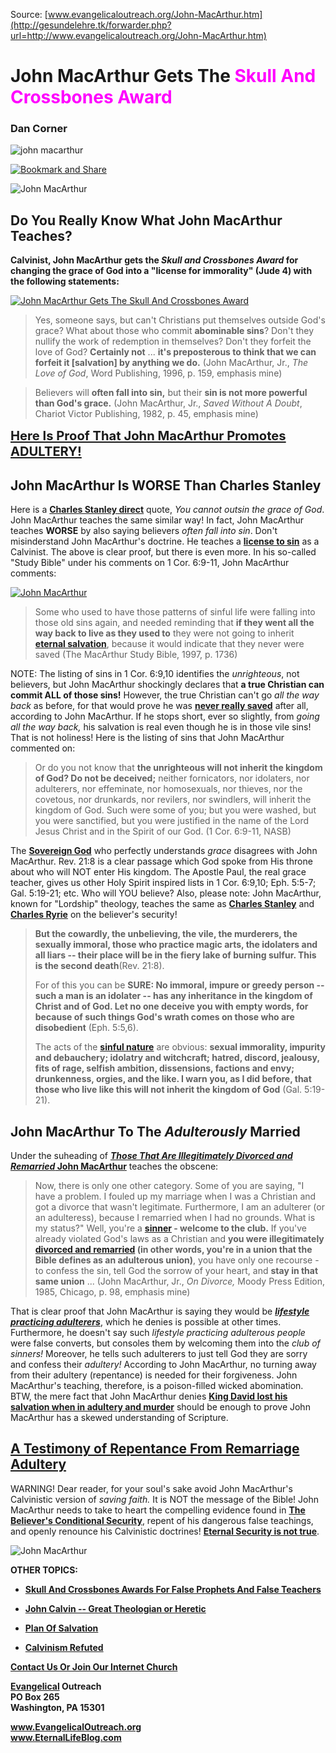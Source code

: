 <!--t John MacArthur Gets The Skull And Crossbones Award t-->
<!--d  d-->
<!--tag DanCorner,JohnMacArthur,SCbAward tag-->
<!-- Verdopplung "eternal security is not true is not true. Am Ende des Artikels entfernt -->

Source: [www.evangelicaloutreach.org/John-MacArthur.htm](http://gesundelehre.tk/forwarder.php?url=http://www.evangelicaloutreach.org/John-MacArthur.htm)


# John MacArthur Gets The <font color="magenta">Skull And Crossbones Award</font>

### Dan Corner

![john macarthur](../../files/pictures/evangelical-john-macarthur.jpg)

[![Bookmark and Share](../s7.addthis.com/static/btn/v2/lg-share-en.gif)](http://www.addthis.com/bookmark.php?v=250&username=xa-4ce723c86d857fe0)

![John MacArthur](../../files/pictures/a-colorb.gif)


## Do You Really Know What John MacArthur Teaches?

**Calvinist, John MacArthur gets the _Skull and Crossbones Award_ for changing the grace of God into a "license for immorality" (Jude 4) with the following statements:**

[![John MacArthur Gets The Skull And Crossbones Award](../../files/pictures/snc.jpg)](http://gesundelehre.tk/forwarder.php?url=http://www.evangelicaloutreach.org/Skull_And_Crossbones.html)

> Yes, someone says, but can't Christians put themselves outside God's grace? What about those who commit **abominable sins**? Don't they nullify the work of redemption in themselves? Don't they forfeit the love of God? **Certainly not** ... **it's preposterous to think that we can forfeit it [salvation] by anything we do.** (John MacArthur, Jr., _The Love of God_, Word Publishing, 1996, p. 159, emphasis mine)

> Believers will **often fall into sin,** but their **sin is not more powerful than God's grace.** (John MacArthur, Jr., _Saved Without A Doubt_, Chariot Victor Publishing, 1982, p. 45, emphasis mine)

<big><big>**[Here Is Proof That John MacArthur Promotes ADULTERY!](#john%20macarthur)**</big></big>


## John MacArthur Is WORSE Than Charles Stanley

Here is a **[Charles Stanley direct](http://gesundelehre.tk/forwarder.php?url=http://www.evangelicaloutreach.org/charles-stanley.html)** quote, _You cannot outsin the grace of God_. John MacArthur teaches the same similar way! In fact, John MacArthur teaches **WORSE** by also saying believers _often fall into sin_. Don't misinderstand John MacArthur's doctrine. He teaches a **[license to sin](http://gesundelehre.tk/forwarder.php?url=http://www.evangelicaloutreach.org/etlicense.html)** as a Calvinist. The above is clear proof, but there is even more. In his so-called "Study Bible" under his comments on 1 Cor. 6:9-11, John MacArthur comments:

[![John MacArthur](../../files/pictures/JohnMac.bmp)](http://gesundelehre.tk/forwarder.php?url=http://www.evangelicaloutreach.org/johnmacarthur.htm)

> Some who used to have those patterns of sinful life were falling into those old sins again, and needed reminding that **if they went all the way back to live as they used to** they were not going to inherit **[eternal salvation](http://gesundelehre.tk/forwarder.php?url=http://www.evangelicaloutreach.org/getsaved.html)**, because it would indicate that they never were saved (The MacArthur Study Bible, 1997, p. 1736)

NOTE: The listing of sins in 1 Cor. 6:9,10 identifies the _unrighteous_, not believers, but John MacArthur shockingly declares that **a true Christian can commit ALL of those sins!** However, the true Christian can't go _all the way back_ as before, for that would prove he was **[never really saved](http://gesundelehre.tk/forwarder.php?url=http://www.evangelicaloutreach.org/neversavedargument.htm)** after all, according to John MacArthur. If he stops short, ever so slightly, from _going all the way back,_ his salvation is real even though he is in those vile sins! That is not holiness! Here is the listing of sins that John MacArthur commented on:

> Or do you not know that **the unrighteous will not inherit the kingdom of God? Do not be deceived;** neither fornicators, nor idolaters, nor adulterers, nor effeminate, nor homosexuals, nor thieves, nor the covetous, nor drunkards, nor revilers, nor swindlers, will inherit the kingdom of God. Such were some of you; but you were washed, but you were sanctified, but you were justified in the name of the Lord Jesus Christ and in the Spirit of our God. (1 Cor. 6:9-11, NASB)

The **[Sovereign God](http://gesundelehre.tk/forwarder.php?url=http://www.evangelicaloutreach.org/sovereignty-of-god.html)** who perfectly understands _grace_ disagrees with John MacArthur. Rev. 21:8 is a clear passage which God spoke from His throne about who will NOT enter His kingdom. The Apostle Paul, the real grace teacher, gives us other Holy Spirit inspired lists in 1 Cor. 6:9,10; Eph. 5:5-7; Gal. 5:19-21; etc. Who will YOU believe? Also, please note: John MacArthur, known for "Lordship" theology, teaches the same as **[Charles Stanley](http://gesundelehre.tk/forwarder.php?url=http://www.evangelicaloutreach.org/stanlysc.html)** and **[Charles Ryrie](http://gesundelehre.tk/forwarder.php?url=http://www.evangelicaloutreach.org/ryrie.htm)** on the believer's security!



> **But the cowardly, the unbelieving, the vile, the murderers, the sexually immoral, those who practice magic arts, the idolaters and all liars -- their place will be in the fiery lake of burning sulfur. This is the second death**(Rev. 21:8).
> 
> For of this you can be **SURE: No immoral, impure or greedy person -- such a man is an idolater -- has any inheritance in the kingdom of Christ and of God. Let no one deceive you with empty words, for because of such things God's wrath comes on those who are disobedient** (Eph. 5:5,6).
> 
> 
> 
> The acts of the **[sinful nature](http://gesundelehre.tk/forwarder.php?url=http://www.evangelicaloutreach.org/sinful-nature.htm)** are obvious: **sexual immorality, impurity and debauchery; idolatry and witchcraft; hatred, discord, jealousy, fits of rage, selfish ambition, dissensions, factions and envy; drunkenness, orgies, and the like. I warn you, as I did before, that those who live like this will not inherit the kingdom of God** (Gal. 5:19-21).



## <a name="john%20macarthur"></a>John MacArthur To The _Adulterously_ Married

Under the suheading of **[_Those That Are Illegitimately Divorced and Remarried_ John MacArthur](http://gesundelehre.tk/forwarder.php?url=http://www.eternallifeblog.com/john-macarthur-adulterous-marriage/)** teaches the obscene:

> Now, there is only one other category. Some of you are saying, "I have a problem. I fouled up my marriage when I was a Christian and got a divorce that wasn't legitimate. Furthermore, I am an adulterer (or an adulteress), because I remarried when I had no grounds. What is my status?" Well, you're a **[sinner](http://gesundelehre.tk/forwarder.php?url=http://www.evangelicaloutreach.org/christiansinner.htm) - welcome to the club.** If you've already violated God's laws as a Christian and **you were illegitimately [divorced and remarried](http://gesundelehre.tk/forwarder.php?url=http://www.evangelicaloutreach.org/divorce.html) (in other words, you're in a union that the Bible defines as an adulterous union)**, you have only one recourse - to confess the sin, tell God the sorrow of your heart, and **stay in that same union** ... (John MacArthur, Jr., _On Divorce,_ Moody Press Edition, 1985, Chicago, p. 98, emphasis mine)

That is clear proof that John MacArthur is saying they would be _**[lifestyle practicing adulterers](http://gesundelehre.tk/forwarder.php?url=http://www.evangelicaloutreach.org/practice-sin.htm)**_, which he denies is possible at other times. Furthermore, he doesn't say such _lifestyle practicing adulterous people_ were false converts, but consoles them by welcoming them into the _club of sinners!_ Moreover, he tells such adulterers to just tell God they are sorry and confess their _adultery!_ According to John MacArthur, no turning away from their adultery (repentance) is needed for their forgiveness. John MacArthur's teaching, therefore, is a poison-filled wicked abomination. BTW, the mere fact that John MacArthur denies **[King David lost his salvation when in adultery and murder](http://gesundelehre.tk/forwarder.php?url=http://www.evangelicaloutreach.org/king-david-sinned.html)** should be enough to prove John MacArthur has a skewed understanding of Scripture.

## [A Testimony of Repentance From Remarriage Adultery](http://gesundelehre.tk/forwarder.php?url=http://www.evangelicaloutreach.org/repentance-from-remarriage-adultery.html)

WARNING! Dear reader, for your soul's sake avoid John MacArthur's Calvinistic version of _saving faith._ It is NOT the message of the Bible! John MacArthur needs to take to heart the compelling evidence found in **[The Believer's Conditional Security](http://gesundelehre.tk/forwarder.php?url=http://www.evangelicaloutreach.org/evangelical-books.html)**, repent of his dangerous false teachings, and openly renounce his Calvinistic doctrines! **[Eternal Security is not true](http://gesundelehre.tk/forwarder.php?url=http://www.evangelicaloutreach.org/eternal-security.html)**.

![John MacArthur](../../files/pictures/a-colorb.gif)

**OTHER TOPICS:**

- **[Skull And Crossbones Awards For False Prophets And False Teachers](http://gesundelehre.tk/forwarder.php?url=http://www.evangelicaloutreach.org/Skull_And_Crossbones.html)**

- **[John Calvin -- Great Theologian or Heretic](http://gesundelehre.tk/forwarder.php?url=http://www.evangelicaloutreach.org/johncalvin.html)**

- **[Plan Of Salvation](http://gesundelehre.tk/forwarder.php?url=http://www.evangelicaloutreach.org/plan-of-salvation.html)**

- **[Calvinism Refuted](http://gesundelehre.tk/forwarder.php?url=http://www.evangelicaloutreach.org/calvinismrefuted.html)**

[**Contact Us Or Join Our Internet Church**](http://gesundelehre.tk/forwarder.php?url=http://www.evangelicaloutreach.org/contact.html)

**[Evangelical](http://gesundelehre.tk/forwarder.php?url=http://www.evangelicaloutreach.org/index.html) Outreach**  
**PO Box 265**  
**Washington, PA 15301**

**www.EvangelicalOutreach.org**  
**www.EternalLifeBlog.com**